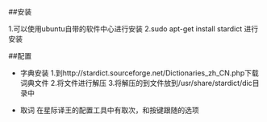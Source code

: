 ##安装

  1.可以使用ubuntu自带的软件中心进行安装
  2.sudo apt-get install  stardict 进行安装

##配置

* 字典安装
  1.到http://stardict.sourceforge.net/Dictionaries_zh_CN.php下载词典文件
  2.将文件进行解压
  3.将解压的到文件放到/usr/share/stardict/dic目录中
  
* 取词
  在星际译王的配置工具中有取次，和按键跟随的选项
